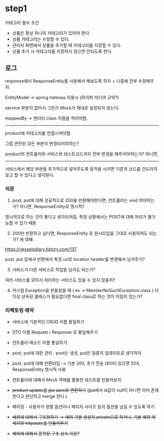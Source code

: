 # step1

카테고리 필수 조건

- 상품은 항상 하나의 카테고리가 있어야 한다.
- 상품 카테고리는 수정할 수 있다.
- 관리자 화면에서 상품을 추가할 때 카테고리를 지정할 수 있다.
- 상품 추가 시 카테고리를 지정하지 않으면 안되도록 한다.

## 로그

response에서 ResponseEntity를 사용해서 해보도록 하자 + 나중에 전부 수정해주자.

EntityModel -> spring hateoas 이용시 (하이퍼 미디어 규약?)

service 부분이 없어서 그런가 Mock가 제대로 설정되지 않는다.

mappedBy -> 엔티티 class 이름을 적어야함.

---
product에 카테고리를 연결시켜야함.

그럼 관련된 모든 부분이 변경되어야하는?

product의 컨트롤러와 서비스와 테스트코드까지 전부 변경을 해주어야하는가? 아니면, 

---

서비스에서 해당 부분을 추가적으로 넣어주도록 동작을 시키면 기존의 코드를 건드리지않고 할 수 있다고 생각된다.



### 의문

1. post, put에 대해 성공적으로 200을 반환해야한다면, 컨트롤러는 void 여야하는가? 아니면, ResponseEntity로 명시적?

명시적으로 하는 것이 좋다고 생각되어짐. 특정 상황에서는 POST에 대해 처리가 불가능할 수 있기 때문.

2. 200만 반환하고 싶다면, ResponseEntity 로 원시타입을 그대로 사용하여도 되는가? 에 대해

https://vesselsdiary.tistory.com/137

post, put 등에서 반환에서 특정 url로 location header를 변경해서 넘겨주기?

3. 서비스가 다른 서비스로 작업을 넘겨도 되는가?

여러 서비스를 모아서 처리하는 서비스도 있을 수 있지 않을까?

4. 커스텀 Exception을 만들었을 때 ( ex -> MemberNoSuchException.class ) 더 이상 상속된 클래스가 필요없다면
final class로 하는 것이 이점이 있는가?



### 리팩토링 예약

- 서비스에 기본적인 CRUD 이름 통일하기

- DTO 이름 Request / Response 로 통일해주기

- 컨트롤러 메소드 이름 통일하기

- post, put에 대한 관리 : post는 생성, put은 일종의 업데이트로 생각하자.

- post, put에 대해 반환타입 -> 기본 200, 추가 전송 데이터 있으면 204, ResponseEntity 명시적 사용

- 컨트롤러에 대해서 Mock 객체를 활용한 테스트를 만들어보자.

- ~~product update를 jpa save로 변환하기~~
  (jpa에서 id값이 null이 아니면 이미 존재한다고 판단하고 merge 한다.)

- 페이징 - 사용자가 정렬 옵션이나 페이지 사이즈 등의 옵션을 넘길 수 있도록 하기

- ~~예외에 대해서 구조화하기 -> 예외 기본 생성자 private으로 하거나, 기본 예외 메세지와 httpstate를 만들어주기~~

- ~~예외에 대해서 중복된 구조 상속 이용?~~
